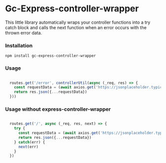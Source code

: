 # Gc-Express-controller-wrapper

This little library automatically wraps your controller functions into a try catch block and calls the next function when an error occurs with the thrown error data.


### Installation

```
npm install gc-express-controller-wrapper
```

### Usage


```javascript

  routes.get('/error', controllerUtil(async (_req, res) => {
    const requestData = (await axios.get('https://jsonplaceholder.typicode.com/todos/a')).data
    return res.json({...requestData})
  }))

```

### Usage without express-controller-wrapper


```javascript

  routes.get('/', async (_req, res, next) => {
    try {
      const requestData = (await axios.get('https://jsonplaceholder.typicode.com/todos/1')).data
      return res.json({...requestData})
    } catch(err) {
      next(err)
    }
  })

```
